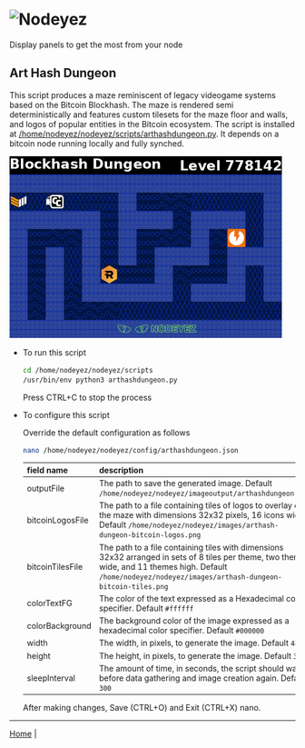 # ![Nodeyez](../images/nodeyez.svg)
Display panels to get the most from your node

## Art Hash Dungeon

This script produces a maze reminiscent of legacy videogame systems based on the
Bitcoin Blockhash.  The maze is rendered semi deterministically and features
custom tilesets for the maze floor and walls, and logos of popular entities in
the Bitcoin ecosystem.  The script is installed at 
[/home/nodeyez/nodeyez/scripts/arthashdungeon.py](../scripts/arthashdungeon.py). 
It depends on a bitcoin node running locally and fully synched.

![sample image depicting a sample generated maze](../images/arthashdungeon.png)

* To run this script

   ```sh
   cd /home/nodeyez/nodeyez/scripts
   /usr/bin/env python3 arthashdungeon.py
   ```

   Press CTRL+C to stop the process

* To configure this script

   Override the default configuration as follows

   ```sh
   nano /home/nodeyez/nodeyez/config/arthashdungeon.json
   ```

   | field name | description |
   | --- | --- |
   | outputFile | The path to save the generated image. Default `/home/nodeyez/nodeyez/imageoutput/arthashdungeon.png` |
   | bitcoinLogosFile | The path to a file containing tiles of logos to overlay on the maze with dimensions 32x32 pixels, 16 icons wide. Default `/home/nodeyez/nodeyez/images/arthash-dungeon-bitcoin-logos.png` |
   | bitcoinTilesFile | The path to a file containing tiles with dimensions 32x32 arranged in sets of 8 tiles per theme, two themes wide, and 11 themes high. Default `/home/nodeyez/nodeyez/images/arthash-dungeon-bitcoin-tiles.png` |
   | colorTextFG | The color of the text expressed as a Hexadecimal color specifier. Default `#ffffff` |
   | colorBackground | The background color of the image expressed as a hexadecimal color specifier. Default `#000000` |
   | width | The width, in pixels, to generate the image. Default `480` |
   | height | The height, in pixels, to generate the image. Default `320` |
   | sleepInterval | The amount of time, in seconds, the script should wait before data gathering and image creation again. Default `300` |

   After making changes, Save (CTRL+O) and Exit (CTRL+X) nano.


---

[Home](../README.md) | 


